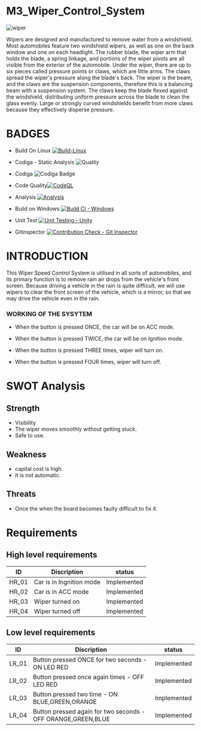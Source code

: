 # M3_Wiper_Control_System
![wiper](https://user-images.githubusercontent.com/86227942/168279781-36069fb1-be4b-400a-a6ad-da109f23fe30.jpg)

Wipers are designed and manufactured to remove water from a windshield. Most automobiles feature two windshield wipers, as well as one on the back window and one on each headlight. The rubber blade, the wiper arm that holds the blade, a spring linkage, and portions of the wiper pivots are all visible from the exterior of the automobile. Under the wiper, there are up to six pieces called pressure points or claws, which are little arms. The claws spread the wiper's pressure along the blade's back. The wiper is the beam, and the claws are the suspension components, therefore this is a balancing beam with a suspension system. The claws keep the blade flexed against the windshield, distributing uniform pressure across the blade to clean the glass evenly. Large or strongly curved windshields benefit from more claws because they effectively disperse pressure.

# BADGES

* Build On Linux [![Build-Linux](https://github.com/AdithyaaRavishankar/M3_Wiper_Control_System/actions/workflows/buildonlinux.yml/badge.svg)](https://github.com/AdithyaaRavishankar/M3_Wiper_Control_System/actions/workflows/buildonlinux.yml)

* Codiga - Static Analysis
![Quality](https://api.codiga.io/project/33516/score/svg)

* Codiga
![Codiga Badge](https://api.codiga.io/project/33516/status/svg)

* Code Quality[![CodeQL](https://github.com/AdithyaaRavishankar/M3_Wiper_Control_System/actions/workflows/c-cpp.yml/badge.svg)](https://github.com/AdithyaaRavishankar/M3_Wiper_Control_System/actions/workflows/c-cpp.yml)

* Analysis [![Analysis](https://github.com/AdithyaaRavishankar/M3_Wiper_Control_System/actions/workflows/analysis.yml/badge.svg?branch=main)](https://github.com/AdithyaaRavishankar/M3_Wiper_Control_System/actions/workflows/analysis.yml)

* Build on Windows [![Build CI - Windows](https://github.com/AdithyaaRavishankar/M3_Wiper_Control_System/actions/workflows/buildonwindows.yml/badge.svg)](https://github.com/AdithyaaRavishankar/M3_Wiper_Control_System/actions/workflows/buildonwindows.yml)

* Unit Test [![Unit Testing - Unity](https://github.com/AdithyaaRavishankar/M3_Wiper_Control_System/actions/workflows/unit_test.yml/badge.svg)](https://github.com/AdithyaaRavishankar/M3_Wiper_Control_System/actions/workflows/unit_test.yml)
* Gitinspector [![Contribution Check - Git Inspector](https://github.com/AdithyaaRavishankar/M3_Wiper_Control_System/actions/workflows/gitinspector.yml/badge.svg)](https://github.com/AdithyaaRavishankar/M3_Wiper_Control_System/actions/workflows/gitinspector.yml)
# INTRODUCTION
This Wiper Speed Control System is utilised in all sorts of automobiles, and its primary function is to remove rain air drops from the vehicle's front screen. Because driving a vehicle in the rain is quite difficult, we will use wipers to clear the front screen of the vehicle, which is a mirror, so that we may drive the vehicle even in the rain.

### WORKING OF THE SYSYTEM

* When the button is pressed ONCE, the car will be on ACC mode.

* When the button is pressed TWICE, the car will be on Ignition mode.

* When the button is pressed THREE times, wiper will turn on.

* When the button is pressed FOUR times, wiper will turn off.

# SWOT Analysis 

## Strength
* Visibility
* The wiper moves smoothly without getting stuck.
* Safe to use.

## Weakness 

* capital cost is high.
* It is not automatic.

## Threats 

* Once the when the board becomes faulty difficult to fix it.

# Requirements

## High level requirements

| ID | Discription | status |
| --- | --- | --- | 
| HR_01 |	Car is in Ingnition mode |	Implemented |
| HR_02 |	Car is in ACC mode |	Implemented |
| HR_03 |	Wiper turned on |	Implemented |
| HR_04 |	Wiper turned off |	Implemented |

## Low level requirements

| ID |	Discription |	status |
| --- | --- | --- | 
| LR_01 |	Button pressed ONCE for two seconds - ON LED RED |	Implemented |
| LR_02 |	Button pressed once again times - OFF LED RED |	Implemented |
| LR_03	| Button pressed two time - ON BLUE,GREEN,ORANGE |	Implemented |
| LR_04 |	Button pressed again for two seconds - OFF ORANGE,GREEN,BLUE |	Implemented | 

